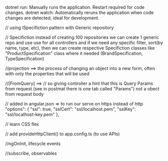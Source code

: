 dotnet run: Manually runs the application. Restart required for code changes.
dotnet watch: Automatically reruns the application when code changes are detected, ideal for development.

// using ISpecifiction pattern with Generic repository

// Specifiction 
instead of creating 100 repositories we can create 1 generic repo and use use for all controllers
and if we need any specific filter, sort(by name, type, etc), then we can create respective Specifiction classes 
like "ProductSpecification" class where it needed (BrandSpecification, TypeSpecification)

//projection ==> the process of changing an object into a new form, often with only the properties that will be used

//[FromQuery] ==> // so giving controller a hint that this is Query Params from request (see in postmat there is one tab called "Params") not a obect from request body

// added in angular.json => to run our serve on https instead of http
"options": {
            "ssl": true,
            "sslCert": "ssl/localhost.pem",
            "sslKey": "ssl/localhost-key.pem"
          },


// learn CSS flex 

// add provideHttpClient() to app.config.ts (to use APIs)

//ngOnInit, lifecycle events

//subscribe, observables